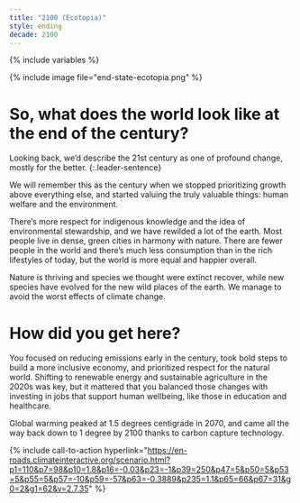 ```yaml
---
title: "2100 (Ecotopia)"
style: ending
decade: 2100
---
```


{% include variables %}

{% include image file="end-state-ecotopia.png" %}

# So, what does the world look like at the end of the century?

Looking back, we’d describe the 21st century as one of profound change, mostly for the better.
{:.leader-sentence}

We will remember this as the century when we stopped prioritizing growth above everything else, and started valuing the truly valuable things: human welfare and the environment.

There’s more respect for indigenous knowledge and the idea of environmental stewardship, and we have rewilded a lot of the earth. Most people live in dense, green cities in harmony with nature. There are fewer people in the world and there’s much less consumption than in the rich lifestyles of today, but the world is more equal and happier overall.

Nature is thriving and species we thought were extinct recover, while new species have evolved for the new wild places of the earth. We manage to avoid the worst effects of climate change.

# How did you get here?

You focused on reducing emissions early in the century, took bold steps to build a more inclusive economy, and prioritized respect for the natural world. Shifting to renewable energy and sustainable agriculture in the 2020s was key, but it mattered that you balanced those changes with investing in jobs that support human wellbeing, like those in education and healthcare.

Global warming peaked at 1.5&nbsp;degrees centigrade in 2070, and came all the way back down to 1&nbsp;degree by 2100 thanks to carbon capture technology.

{% include call-to-action
    hyperlink="https://en-roads.climateinteractive.org/scenario.html?p1=110&p7=98&p10=1.8&p16=-0.03&p23=-1&p39=250&p47=5&p50=5&p53=5&p55=5&p57=-10&p59=-57&p63=-0.3889&p235=1.1&p65=66&p67=31&g0=2&g1=62&v=2.7.35"
%}
